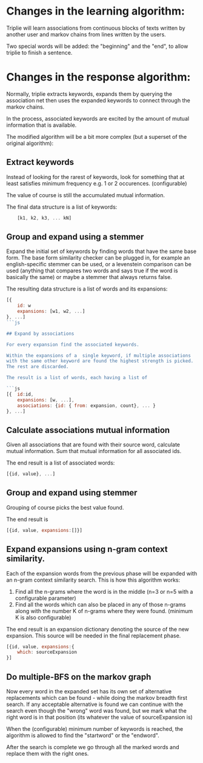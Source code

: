 # Changes in the learning algorithm:

Triplie will learn associations from continuous blocks of texts 
written by another user and markov chains from lines written by
the users.

Two special words will be added: the "beginning" and the "end",
to allow triplie to finish a sentence.


# Changes in the response algorithm:

Normally, triplie extracts keywords, expands them by querying the
association net then uses the expanded keywords to connect through
the markov chains.

In the process, associated keywords are excited by the amount of 
mutual information that is available.

The modified algorithm will be a bit more complex (but a superset
of the original algorithm):

## Extract keywords 

Instead of looking for the rarest of  keywords, look for something 
that at least satisfies minimum frequency e.g. 1 or 2 occurences.
(configurable)

The value of course is still the accumulated mutual information.

The final data structure is a list of keywords:

```js
    [k1, k2, k3, ... kN]
```

## Group and expand using a stemmer

Expand the initial set of keywords by finding words that have the
same base form. The base form similarity checker can be plugged in,
for example an english-specific stemmer can be used, or a levenstein
comparison can be used (anything that compares two words and says
true if the word is basically the same) or maybe a stemmer that
always returns false.

The resulting data structure is a list of words and its expansions:

```js
[{
    id: w
    expansions: [w1, w2, ...]
}, ...]
```js

## Expand by associations

For every expansion find the associated keywords. 

Within the expansions of a  single keyword, if multiple associations 
with the same other keyword are found the highest strength is picked. 
The rest are discarded.

The result is a list of words, each having a list of

```js
[{  id:id, 
    expansions: [w, ...],
    associations: {id: { from: expansion, count}, ... }
}, ...]
```

## Calculate associations mutual information

Given all associations that are found with their source word, calculate
mutual information. Sum that mutual information for all associated ids.

The end result is a list of associated words:

```js
[{id, value}, ...]
```

## Group and expand using stemmer

Grouping of course picks the best value found.

The end result is 

```js
[{id, value, expansions:[]}]
```

## Expand expansions using n-gram context similarity.

Each of the expansion words from the previous phase will be expanded 
with an n-gram context similarity search. This is how this algorithm 
works:

1) Find all the n-grams where the word is in the middle (n=3 or n=5
with a configurable parameter)
2) Find all the words which can also be placed in any of those n-grams
along with the number K of n-grams where they were found. (minimum
K is also configurable)

The end result is an expansion dictionary denoting the source of
the new expansion. This source will be needed in the final replacement 
phase.

```js
[{id, value, expansions:{ 
    which: sourceExpansion
}]
```

## Do multiple-BFS on the markov graph

Now every word in the expanded set has its own set of alternative
replacements which can be found - while doing the markov breadth
first search. If any acceptable alternative is found we can continue
with the search even though the "wrong" word was found, but we
mark what the right word is in that position (its whatever the
value of sourceExpansion is)

When the (configurable) minimum number of keywords is reached, the 
algorithm is allowed to find the "startword" or the "endword".

After the search is complete we go through all the marked words
and replace them with the right ones.
